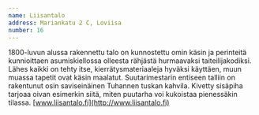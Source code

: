```yaml
---
name: Liisantalo
address: Mariankatu 2 C, Loviisa
number: 16
---
```

1800-luvun alussa rakennettu talo on kunnostettu omin käsin ja perinteitä kunnioittaen asumiskiellossa olleesta rähjästä hurmaavaksi taiteilijakodiksi. Lähes kaikki on tehty itse, kierrätysmateriaaleja hyväksi käyttäen, muun muassa tapetit ovat käsin maalatut.  Suutarimestarin entiseen talliin on rakentunut osin saviseinäinen Tuhannen tuskan kahvila. Kivetty sisäpiha tarjoaa oivan esimerkin siitä, miten puutarha voi kukoistaa pienessäkin tilassa. [www.liisantalo.fi](http://www.liisantalo.fi)